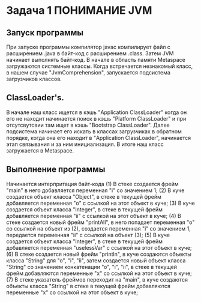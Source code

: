 # Задача 1 ПОНИМАНИЕ JVM
## Запуск программы
При запуске программы компилятор javac компилирует файл с расширением .java в байт-код с расширением .class. 
Затем JVM начинает выполнять байт-код. В начале в область памяти Metaspace загружаются системные классы. Когда встречается незнакомый класс, в нашем случае "JvmComprehension", запускается подсистема загрузчиков классов.
## ClassLoader's. 
В начале наш класс ищется в кэшь "Application ClassLoader" когда он его не находит начинается поиск в кэшь "Platform ClassLoader" и при отсутсвутсвии там ищет в кэшь "Bootstrap ClassLoader". Далее подсистема начинает его искать в классах загрузчиках в обратном порядке, когда она его находит в "Application ClassLoader", начинается этап связывания и за ним инициализация. В итоге наш класс загружается в Metaspace.
## Выполнение программы
Начинается интерпритация байт-кода
(1) В стеке создается фрейм "main" в него добавляется переменная "i" со значением 1;
(2) В куче создается объект класса "Object", в стеке в текущей фрейм добавляется  переменная "o" с ссылкой на этот объект в куче;
(3) В куче создается объект класса "Integer", в стеке в текущей фрейм добавляется  переменная "ii" с ссылкой на этот объект в куче;
(4) В стеке создается новый фрейм "printAll", в него попадает переменная "o" со ссылкой на объект из (2), создается переменная "i" со значением 1, передается переменная "ii" с ссылкой на объект (3);
(5) В куче создается объект класса "Integer", в стеке в текущей фрейм добавляется  переменная "uselessVar" с ссылкой на этот объект в куче;
(6) В стеке создается новый фрейм "println", в куче создаются объекты класса "String" для "о", "i", "ii", затем создается новый объект класса "String" со значением конкатенации "о", "i", "ii", в стеке в текущей фрейм добавляются переменные "x" со ссылкой на этот объект в куче;
(7) В стеке указатель фреймов переходит на "main",  в куче создаются объекты класса "String"  в стеке в текущей фрейм добавляются переменные "x" со ссылкой на этот объект в куче;
